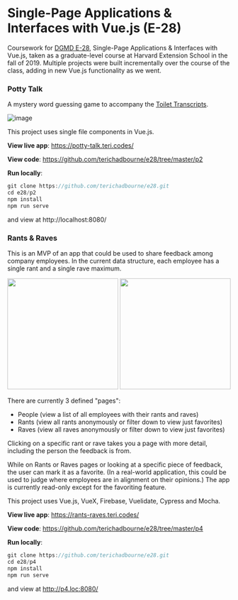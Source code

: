 # Single-Page Applications & Interfaces with Vue.js (E-28)
Coursework for <a href="https://hesweb.dev/e28">DGMD E-28</a>, Single-Page Applications & Interfaces with Vue.js, taken as a graduate-level course at Harvard Extension School in the fall of 2019. Multiple projects were built incrementally over the course of the class, adding in new Vue.js functionality as we went. 

### Potty Talk

A mystery word guessing game to accompany the <a href="http://toilettranscripts.com/">Toilet Transcripts</a>. 

![image](https://user-images.githubusercontent.com/19171465/111885993-7b853700-89a1-11eb-8f64-aae294613790.png)

This project uses single file components in Vue.js.

**View live app**: https://potty-talk.teri.codes/

**View code**: https://github.com/terichadbourne/e28/tree/master/p2

**Run locally**: 
```js
git clone https://github.com/terichadbourne/e28.git
cd e28/p2
npm install
npm run serve
```
and view at http://localhost:8080/ 


### Rants & Raves


This is an MVP of an app that could be used to share feedback among company employees. In the current data structure, each employee has a single rant and a single rave maximum. 

<div>
  <img src="https://user-images.githubusercontent.com/19171465/111885716-e3d31900-899f-11eb-9e87-9c56b734b433.png" height="250">
  <img src="https://user-images.githubusercontent.com/19171465/111885806-7a073f00-89a0-11eb-9a2e-a4953b44be47.png" height="250">  
</div>

There are currently 3 defined "pages":

- People (view a list of all employees with their rants and raves)
- Rants (view all rants anonymously or filter down to view just favorites)
- Raves (view all raves anonymously or filter down to view just favorites)

Clicking on a specific rant or rave takes you a page with more detail, including the person the feedback is from. 

While on Rants or Raves pages or looking at a specific piece of feedback, the user can mark it as a favorite. (In a real-world application, this could be used to judge where employees are in alignment on their opinions.) The app is currently read-only except for the favoriting feature. 

This project uses Vue.js, VueX, Firebase, Vuelidate, Cypress and Mocha. 

**View live app**: https://rants-raves.teri.codes/

**View code**: https://github.com/terichadbourne/e28/tree/master/p4

**Run locally**: 
```js
git clone https://github.com/terichadbourne/e28.git
cd e28/p4
npm install
npm run serve
```
and view at http://p4.loc:8080/ 
